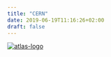```yaml
---
title: "CERN"
date: 2019-06-19T11:16:26+02:00
draft: false
---
```


[![atlas-logo](/institutes/atlas.png)](https://atlas.cern/)
